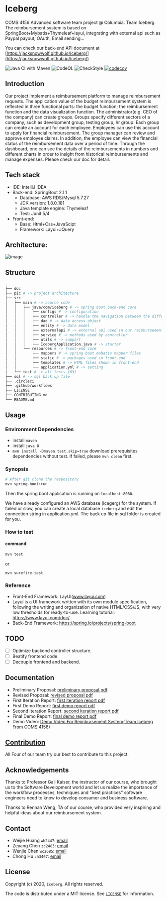 # Iceberg

COMS 4156 Advanced software team project @ Columbia. Team Iceberg.
The reimbursement system is based on SpringBoot+Mybatis+Thymeleaf+layui, integrating with external api such as Paypal payout, OAuth, Email sending... 

You can check our back-end API document at [https://jacksnowwolf.github.io/Iceberg/](https://jacksnowwolf.github.io/Iceberg/)

![Java CI with Maven](https://github.com/JackSnowWolf/Iceberg/workflows/Java%20CI%20with%20Maven/badge.svg)
![CodeQL](https://github.com/JackSnowWolf/Iceberg/workflows/CodeQL/badge.svg)
![CheckStyle](https://github.com/JackSnowWolf/Iceberg/workflows/CheckStyle/badge.svg)
[![codecov](https://codecov.io/gh/JackSnowWolf/Iceberg/branch/master/graph/badge.svg?token=UYUKY06UP6)](https://codecov.io/gh/JackSnowWolf/Iceberg)

## Introduction

Our project implement a reimbursement platform to manage reimbursement requests. The application value of the budget reimbursement system is reflected in three functional parts: the budget function; the reimbursement function and the data visualization function. The administrator(e.g. CEO of the company) can create groups. Groups specify different sectors of a company, such as development group, testing group, hr group. Each group can create an account for each employee. Employees can use this account to apply for financial reimbursement. The group manager can review and approve employee claims. In addition, the employee can view the financial status of the reimbursement data over a period of time. Through the dashboard, one can see the details of the reimbursements in numbers and different charts in order to insight from historical reimbursements and manage expenses. Please check our doc for detail.

## Tech stack

- IDE: IntelliJ IDEA
- Back-end: SpringBoot 2.1.1
  - Database: AWS RDS/Mysql 5.7.27
  - JDK version: 1.8.0_181
  - Java template engine: Thymeleaf
  - Test: Junit 5/4
- Front-end: 
  - Base: Html+Css+JavaScipt
  - Framework: Layui+JQuery
## Architecture: 

![image](https://github.com/JackSnowWolf/Iceberg/blob/master/picture/architecture.png)

## Structure

```bash
.
├── doc
├── pic # -> project architecture
├── src 
│   ├── main # -> source code
│   │   ├── java/com/iceberg # -> spring boot back-end core
│   │   │   ├── configs # -> configuration
│   │   │   ├── controller # -> handle the navigation between the different views
│   │   │   ├── dao # -> data access object
│   │   │   ├── entity # -> data model
│   │   │   ├── externalapi # -> external api used in our reimbursement system
│   │   │   ├── service # -> methods used by controller
│   │   │   ├── utils # -> support
│   │   │   └── IcebergApplication.java # -> starter
│   │   └── resources # -> front-end core
│   │       ├── mappers # -> spring boot mabatis mapper files
│   │       ├── static # -> packages used in front-end
│   │       ├── templates # -> HTML files shown in front-end
│   │       └── application.yml # -> setting
│   └── test # -> all tests (63) 
├── sql # -> sql back up file
├── .circleci
├── .github/workflows
├── LICENSE
├── CONTRIBUTING.md
└── README.md
```
## Usage

### Environment Dependencies

- install `maven`
- install `java 8`
- `mvn install -Dmaven.test.skip=true` download prerequisites dependencies
without test. If failed, please `mvn clean` first.

### Synopsis

```bash
# After git clone the respository
mvn spring-boot:run
```

Then the spring boot application is running on `localhost:8080`.

We have already configured an AWS database (icegerg) for the system. 
If failed or slow, you can create a local database `iceberg` and edit the connection string in application.yml. The back up file in sql folder is created for you.

### How to test

#### command
```bash
mvn test
```

or

```bash
mvn surefire:test
```

### Reference
- Front-End Framework: LayUI(www.layui.com)
- Layui is a UI framework written with its own module specification, following the writing and organization of native HTML/CSS/JS, with very low thresholds for ready-to-use. Learning tutorial: https://www.layui.com/doc/
- Back-End Framework: https://spring.io/projects/spring-boot

## TODO
- [ ] Optimize backend controller structure.
- [ ] Beatify frontend code.
- [ ] Decouple frontend and backend.

## Documentation

- Preliminary Proposal: [preliminary proposal pdf](docs/Preliminary%20Project%20Proposal.pdf)
- Revised Proposal: [revised proposal pdf](docs/Revised%20Project%20Proposal.pdf)
- First Iteration Report: [first iteration report pdf](docs/First%20Iteration%20Report.pdf)
- First Demo Report: [first demo report pdf](docs/Initial%20Demo.pdf)
- Second Iteration Report: [second iteration report pdf](docs/Second%20Iteration%20Report.pdf)
- Final Demo Report: [final demo report pdf](docs/Final%20Demo.pdf)
- Demo Video: [Demo Video For Reimbursement System(Team Iceberg From COMS 4156)](https://www.youtube.com/watch?v=4-8oI7-U4Xw)

## [Contribution](CONTRIBUTING.md)

All Four of our team try our best to contribute to this project.

## Acknowledgements

Thanks to Professor Gail Kaiser, the instructor of our course, who brought us to the Software Development world and let us realize the importance of the workflow processes, techniques and "best practices" software engineers need to know to develop consumer and business software.

Thanks to Rennah Weng, TA of our course, who provided very inspiring and helpful ideas about our reimbursement system.

## Contact

- Weijie Huang `wh2447`: [email](mailto:wh2447@columbia.edu.com)
- Zeyang Chen `zc2483`: [email](mailto:zc2483@columbia.edu.com)
- Wenjie Chen `wc2685`: [email](mailto:wc2685@columbia.edu.com)
- Chong Hu `ch3467`: [email](mailto:ch3467@columbia.edu.com)

## License

Copyright (c) 2020, `Iceberg`. All rights reserved.

The code is distributed under a MIT license. See [`LICENSE`](LICENSE) for information.

